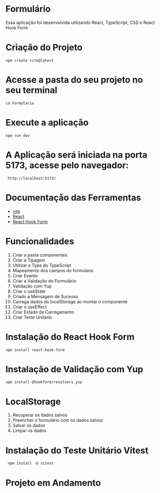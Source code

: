 
# Formulário

Essa aplicação foi desenvolvida utilizando React, TypeScript, CSS e  React Hook Form 

# Criação do Projeto
    npm create vite@latest 

# Acesse a pasta do seu projeto no seu terminal      

    cd Formulario

# Execute a aplicação
    npm run dev

# A Aplicação será iniciada na porta 5173, acesse pelo navegador:
     http://localhost:5173/          

# Documentação das Ferramentas
   - [vite](https://vitejs.dev/)
   - [React](https://react.dev/)
   - [React Hook Form](https://www.react-hook-form.com/)
  
   

# Funcionalidades
1. Criar a pasta componentes
2. Criar a Tipagem
3. Utilizar a Type do TypeScript
4. Mapeamento dos campos do formulario
5. Criar Evento
6. Criar a Validação do Formulário
7. Validação com Yup
8. Criar o useState
9. Criado a Mensagem de Sucesso
10. Carrega dados do localStorage ao montar o componente
11. Criar o useEffect
12. Criar Estado de Carregamento
13. Criar Teste Unitário



# Instalação do React Hook Form
    npm install react-hook-form

 # Instalação de Validação com Yup
    npm install @hookform/resolvers yup 


 # LocalStorage

 1. Recuperar os dados salvos
 2. Preencher o formulário com os dados salvos
 3. Salvar os dados
 4. Limpar os dados


 # Instalação do Teste Unitário Vitest
     npm install -D vitest
  

# Projeto em Andamento
